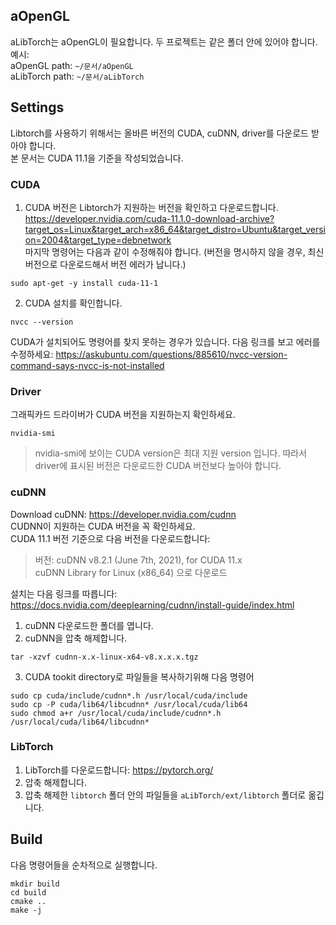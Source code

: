 ## aOpenGL
aLibTorch는 aOpenGL이 필요합니다. 두 프로젝트는 같은 폴더 안에 있어야 합니다. \
예시: \
aOpenGL path: `~/문서/aOpenGL` \
aLibTorch path: `~/문서/aLibTorch`

## Settings

Libtorch를 사용하기 위해서는 올바른 버전의 CUDA, cuDNN, driver를 다운로드 받아야 합니다. \
본 문서는 CUDA 11.1을 기준을 작성되었습니다.

### CUDA
1. CUDA 버전은 Libtorch가 지원하는 버전을 확인하고 다운로드합니다. \
https://developer.nvidia.com/cuda-11.1.0-download-archive?target_os=Linux&target_arch=x86_64&target_distro=Ubuntu&target_version=2004&target_type=debnetwork \
마지막 명령어는 다음과 같이 수정해줘야 합니다. (버전을 명시하지 않을 경우, 최신 버전으로 다운로드해서 버전 에러가 납니다.)
```
sudo apt-get -y install cuda-11-1
```

2. CUDA 설치를 확인합니다.
```
nvcc --version
```
CUDA가 설치되어도 명령어를 찾지 못하는 경우가 있습니다. 다음 링크를 보고 에러를 수정하세요:
https://askubuntu.com/questions/885610/nvcc-version-command-says-nvcc-is-not-installed

### Driver
그래픽카드 드라이버가 CUDA 버전을 지원하는지 확인하세요.
```
nvidia-smi
```
> nvidia-smi에 보이는 CUDA version은 최대 지원 version 입니다. 따라서 driver에 표시된 버전은 다운로드한 CUDA 버전보다 높아야 합니다.

### cuDNN
Download cuDNN: https://developer.nvidia.com/cudnn \
CUDNN이 지원하는 CUDA 버전을 꼭 확인하세요. \
CUDA 11.1 버전 기준으로 다음 버전을 다운로드합니다: 
> 버전: cuDNN v8.2.1 (June 7th, 2021), for CUDA 11.x \
> cuDNN Library for Linux (x86_64) 으로 다운로드

설치는 다음 링크를 따릅니다: https://docs.nvidia.com/deeplearning/cudnn/install-guide/index.html
1. cuDNN 다운로드한 폴더를 엽니다.
2. cuDNN을 압축 해제합니다.
```
tar -xzvf cudnn-x.x-linux-x64-v8.x.x.x.tgz
```
3. CUDA tookit directory로 파일들을 복사하기위해 다음 명령어
```
sudo cp cuda/include/cudnn*.h /usr/local/cuda/include 
sudo cp -P cuda/lib64/libcudnn* /usr/local/cuda/lib64 
sudo chmod a+r /usr/local/cuda/include/cudnn*.h /usr/local/cuda/lib64/libcudnn*
```

### LibTorch
1. LibTorch를 다운로드합니다: https://pytorch.org/
2. 압축 해제합니다.
3. 압축 해제한 `libtorch` 폴더 안의 파일들을 `aLibTorch/ext/libtorch` 폴더로 옮깁니다.

## Build
다음 명령어들을 순차적으로 실행합니다.
```
mkdir build
cd build
cmake ..
make -j
```


